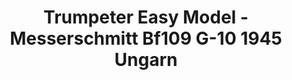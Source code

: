 ---
layout: product
title: "Trumpeter Easy Model - Messerschmitt Bf109 G-10 1945 Ungarn"
price: "2150" 
desc: "N/A"
img_path: "/assets/img/TRU37204.webp"
brand: "N/A"
available: false
special_offer: false
new: false
soon: false
cat: "010000"
subcat: "013400"
subsubcat: "0N/A"
sifra: "TRU37204"
popular: false
spec: false
---